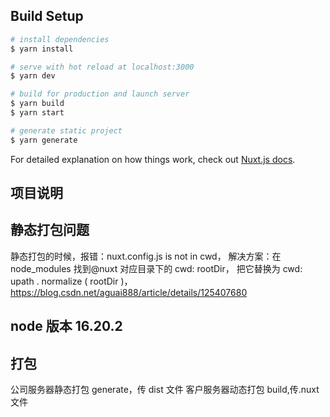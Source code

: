 ## Build Setup

```bash
# install dependencies
$ yarn install

# serve with hot reload at localhost:3000
$ yarn dev

# build for production and launch server
$ yarn build
$ yarn start

# generate static project
$ yarn generate
```

For detailed explanation on how things work, check out [Nuxt.js docs](https://nuxtjs.org).

## 项目说明

## 静态打包问题

静态打包的时候，报错：nuxt.config.js is not in cwd，
解决方案：在 node_modules 找到@nuxt 对应目录下的 cwd: rootDir，
把它替换为 cwd: upath . normalize ( rootDir )，
<https://blog.csdn.net/aguai888/article/details/125407680>

## node 版本 16.20.2

## 打包

公司服务器静态打包 generate，传 dist 文件
客户服务器动态打包 build,传.nuxt 文件
